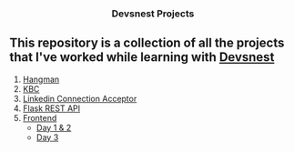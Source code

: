 <center><h3>Devsnest Projects</h3></center>

This repository is a collection of all the projects that I've worked while learning with [Devsnest](https://www.devsnest.in/) 
------------------

1. [Hangman](hangman/)
2. [KBC](kbc/)
3. [Linkedin Connection Acceptor](linkedin_connection_acceptor/)
4. [Flask REST API](flask-API/)
5. [Frontend](frontend/)
    * [Day 1 & 2](frontend/day_1_2)
    * [Day 3](frontend/day_3)
